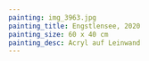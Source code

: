 ```yaml
---
painting: img_3963.jpg
painting_title: Engstlensee, 2020
painting_size: 60 x 40 cm
painting_desc: Acryl auf Leinwand
---
```

